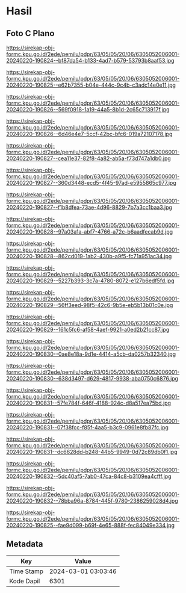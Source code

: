 # Hasil

## Foto C Plano

https://sirekap-obj-formc.kpu.go.id/2ede/pemilu/pdpr/63/05/05/20/06/6305052006001-20240220-190824--bf87da54-b133-4ad7-b579-53793b8aaf53.jpg

https://sirekap-obj-formc.kpu.go.id/2ede/pemilu/pdpr/63/05/05/20/06/6305052006001-20240220-190825--e62b7355-b04e-444c-9c4b-c3adc14e0e11.jpg

https://sirekap-obj-formc.kpu.go.id/2ede/pemilu/pdpr/63/05/05/20/06/6305052006001-20240220-190826--569f0918-1a19-44a5-8b1d-2c65c713917f.jpg

https://sirekap-obj-formc.kpu.go.id/2ede/pemilu/pdpr/63/05/05/20/06/6305052006001-20240220-190826--6d46e4e7-5ccf-42bc-bfc6-019a72107178.jpg

https://sirekap-obj-formc.kpu.go.id/2ede/pemilu/pdpr/63/05/05/20/06/6305052006001-20240220-190827--cea11e37-82f8-4a82-ab5a-f73d747a1db0.jpg

https://sirekap-obj-formc.kpu.go.id/2ede/pemilu/pdpr/63/05/05/20/06/6305052006001-20240220-190827--360d3448-ecd5-4f45-97ad-e5955865c977.jpg

https://sirekap-obj-formc.kpu.go.id/2ede/pemilu/pdpr/63/05/05/20/06/6305052006001-20240220-190827--f1b8dfea-73ae-4d96-8829-7b7a3cc1baa3.jpg

https://sirekap-obj-formc.kpu.go.id/2ede/pemilu/pdpr/63/05/05/20/06/6305052006001-20240220-190828--97a03a1a-abf7-4766-a72c-b6aadfecab9d.jpg

https://sirekap-obj-formc.kpu.go.id/2ede/pemilu/pdpr/63/05/05/20/06/6305052006001-20240220-190828--862cd019-1ab2-430b-a9f5-fc71a951ac34.jpg

https://sirekap-obj-formc.kpu.go.id/2ede/pemilu/pdpr/63/05/05/20/06/6305052006001-20240220-190829--5227b393-3c7a-4780-8072-e127b6edf5fd.jpg

https://sirekap-obj-formc.kpu.go.id/2ede/pemilu/pdpr/63/05/05/20/06/6305052006001-20240220-190829--56ff3eed-98f5-42c6-9b5e-eb5b13b01c0e.jpg

https://sirekap-obj-formc.kpu.go.id/2ede/pemilu/pdpr/63/05/05/20/06/6305052006001-20240220-190829--161c5fc6-af58-4aef-9921-a0ed2b21cc87.jpg

https://sirekap-obj-formc.kpu.go.id/2ede/pemilu/pdpr/63/05/05/20/06/6305052006001-20240220-190830--0ae8e18a-9d1e-4414-a5cb-da0257b32340.jpg

https://sirekap-obj-formc.kpu.go.id/2ede/pemilu/pdpr/63/05/05/20/06/6305052006001-20240220-190830--638d3497-d629-4817-9938-aba0750c6876.jpg

https://sirekap-obj-formc.kpu.go.id/2ede/pemilu/pdpr/63/05/05/20/06/6305052006001-20240220-190831--57fe784f-646f-4188-924c-d8a517ea75bd.jpg

https://sirekap-obj-formc.kpu.go.id/2ede/pemilu/pdpr/63/05/05/20/06/6305052006001-20240220-190831--07f38fcc-f85f-4aa5-b3c9-0961e8fb87fc.jpg

https://sirekap-obj-formc.kpu.go.id/2ede/pemilu/pdpr/63/05/05/20/06/6305052006001-20240220-190831--dc6628dd-b248-44b5-9949-0d72c89db0f1.jpg

https://sirekap-obj-formc.kpu.go.id/2ede/pemilu/pdpr/63/05/05/20/06/6305052006001-20240220-190832--5dc40af5-7ab0-47ca-84c8-b3109ea4cfff.jpg

https://sirekap-obj-formc.kpu.go.id/2ede/pemilu/pdpr/63/05/05/20/06/6305052006001-20240220-190832--78bba96a-8784-445f-9780-2386259028d4.jpg

https://sirekap-obj-formc.kpu.go.id/2ede/pemilu/pdpr/63/05/05/20/06/6305052006001-20240220-190825--fae9d099-b69f-4e65-888f-fec84049e334.jpg


## Metadata

| Key        | Value               |
| ---------- | ------------------- |
| Time Stamp | 2024-03-01 03:03:46 |
| Kode Dapil | 6301                |



